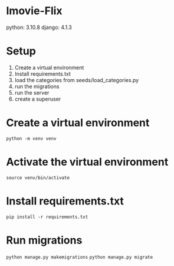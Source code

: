 Imovie-Flix
===========

python: 3.10.8
django: 4.1.3

# Setup
1. Create a virtual environment
2. Install requirements.txt
3. load the categories from seeds/load_categories.py
4. run the migrations
5. run the server
6. create a superuser


# Create a virtual environment
`python -m venv venv`

# Activate the virtual environment
`source venv/bin/activate`

# Install requirements.txt
`pip install -r requirements.txt`

# Run migrations
`python manage.py makemigrations`
`python manage.py migrate`



